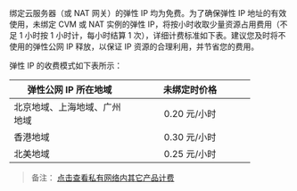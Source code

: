 <style rel="stylesheet">
table th:nth-of-type(1){
width:200px;
}</style>
<style rel="stylesheet">
table th:nth-of-type(2){
width:200px;
}</style>
<style rel="stylesheet">
table th:nth-of-type(3){
width:200px;
}</style>
<style rel="stylesheet">
table th:nth-of-type(4){
width:200px;
}</style>
<style rel="stylesheet">
table tr:hover {
background: #efefef; 
</style>
绑定云服务器（或 NAT 网关）的弹性 IP 均为免费。为了确保弹性 IP 地址的有效使用，未绑定 CVM 或 NAT 实例的弹性 IP，将按小时收取少量资源占用费用（不足 1 小时按 1 小时计，每小时结算 1 次），详细计费标准如下表。建议您及时将不使用的弹性公网 IP 释放，以保证 IP 资源的合理利用，并节省您的费用。

弹性 IP 的收费模式如下表所示：

| 弹性公网 IP 所在地域 | 未绑定时价格 |
|---------|:---------:|
| 北京地域、上海地域、广州地域 | 0.20 元/小时 | 
| 香港地域 | 0.30 元/小时 | 
| 北美地域 | 0.25 元/小时 | 
>备注：
><a href="" target="_blank">点击查看私有网络内其它产品计费</a>